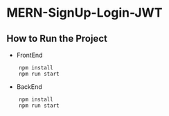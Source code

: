 # MERN-SignUp-Login-JWT

## How to Run the Project
* FrontEnd
```
    npm install
    npm run start
```
* BackEnd
```
    npm install
    npm run start
```